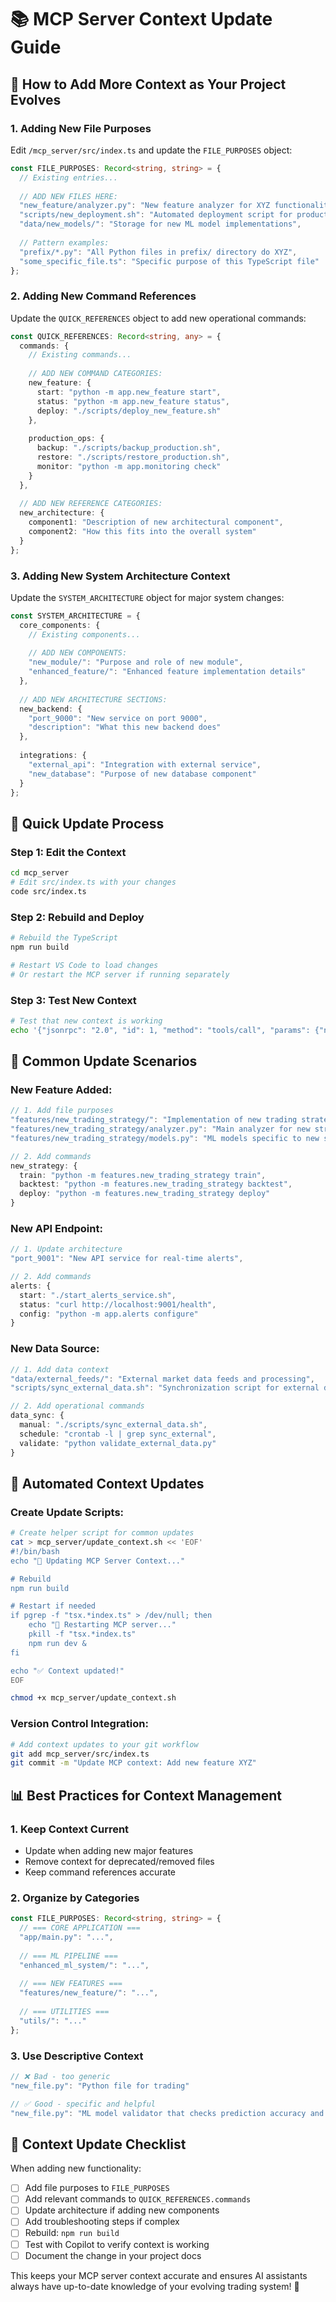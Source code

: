 # 📚 MCP Server Context Update Guide

## 🔧 **How to Add More Context as Your Project Evolves**

### **1. Adding New File Purposes**

Edit `/mcp_server/src/index.ts` and update the `FILE_PURPOSES` object:

```typescript
const FILE_PURPOSES: Record<string, string> = {
  // Existing entries...
  
  // ADD NEW FILES HERE:
  "new_feature/analyzer.py": "New feature analyzer for XYZ functionality",
  "scripts/new_deployment.sh": "Automated deployment script for production",
  "data/new_models/": "Storage for new ML model implementations",
  
  // Pattern examples:
  "prefix/*.py": "All Python files in prefix/ directory do XYZ",
  "some_specific_file.ts": "Specific purpose of this TypeScript file"
};
```

### **2. Adding New Command References**

Update the `QUICK_REFERENCES` object to add new operational commands:

```typescript
const QUICK_REFERENCES: Record<string, any> = {
  commands: {
    // Existing commands...
    
    // ADD NEW COMMAND CATEGORIES:
    new_feature: {
      start: "python -m app.new_feature start",
      status: "python -m app.new_feature status", 
      deploy: "./scripts/deploy_new_feature.sh"
    },
    
    production_ops: {
      backup: "./scripts/backup_production.sh",
      restore: "./scripts/restore_production.sh",
      monitor: "python -m app.monitoring check"
    }
  },
  
  // ADD NEW REFERENCE CATEGORIES:
  new_architecture: {
    component1: "Description of new architectural component",
    component2: "How this fits into the overall system"
  }
};
```

### **3. Adding New System Architecture Context**

Update the `SYSTEM_ARCHITECTURE` object for major system changes:

```typescript
const SYSTEM_ARCHITECTURE = {
  core_components: {
    // Existing components...
    
    // ADD NEW COMPONENTS:
    "new_module/": "Purpose and role of new module",
    "enhanced_feature/": "Enhanced feature implementation details"
  },
  
  // ADD NEW ARCHITECTURE SECTIONS:
  new_backend: {
    "port_9000": "New service on port 9000",
    "description": "What this new backend does"
  },
  
  integrations: {
    "external_api": "Integration with external service",
    "new_database": "Purpose of new database component"
  }
};
```

## 🚀 **Quick Update Process**

### **Step 1: Edit the Context**
```bash
cd mcp_server
# Edit src/index.ts with your changes
code src/index.ts
```

### **Step 2: Rebuild and Deploy**
```bash
# Rebuild the TypeScript
npm run build

# Restart VS Code to load changes
# Or restart the MCP server if running separately
```

### **Step 3: Test New Context**
```bash
# Test that new context is working
echo '{"jsonrpc": "2.0", "id": 1, "method": "tools/call", "params": {"name": "explain_file_purpose", "arguments": {"filepath": "your_new_file.py"}}}' | npm run dev
```

## 📝 **Common Update Scenarios**

### **New Feature Added:**
```typescript
// 1. Add file purposes
"features/new_trading_strategy/": "Implementation of new trading strategy with ML integration",
"features/new_trading_strategy/analyzer.py": "Main analyzer for new strategy",
"features/new_trading_strategy/models.py": "ML models specific to new strategy",

// 2. Add commands
new_strategy: {
  train: "python -m features.new_trading_strategy train",
  backtest: "python -m features.new_trading_strategy backtest",
  deploy: "python -m features.new_trading_strategy deploy"
}
```

### **New API Endpoint:**
```typescript
// 1. Update architecture
"port_9001": "New API service for real-time alerts",

// 2. Add commands  
alerts: {
  start: "./start_alerts_service.sh",
  status: "curl http://localhost:9001/health",
  config: "python -m app.alerts configure"
}
```

### **New Data Source:**
```typescript
// 1. Add data context
"data/external_feeds/": "External market data feeds and processing",
"scripts/sync_external_data.sh": "Synchronization script for external data",

// 2. Add operational commands
data_sync: {
  manual: "./scripts/sync_external_data.sh",
  schedule: "crontab -l | grep sync_external",
  validate: "python validate_external_data.py"
}
```

## 🔄 **Automated Context Updates**

### **Create Update Scripts:**
```bash
# Create helper script for common updates
cat > mcp_server/update_context.sh << 'EOF'
#!/bin/bash
echo "🔄 Updating MCP Server Context..."

# Rebuild
npm run build

# Restart if needed  
if pgrep -f "tsx.*index.ts" > /dev/null; then
    echo "🔄 Restarting MCP server..."
    pkill -f "tsx.*index.ts"
    npm run dev &
fi

echo "✅ Context updated!"
EOF

chmod +x mcp_server/update_context.sh
```

### **Version Control Integration:**
```bash
# Add context updates to your git workflow
git add mcp_server/src/index.ts
git commit -m "Update MCP context: Add new feature XYZ"
```

## 📊 **Best Practices for Context Management**

### **1. Keep Context Current**
- Update when adding new major features
- Remove context for deprecated/removed files
- Keep command references accurate

### **2. Organize by Categories**
```typescript
const FILE_PURPOSES: Record<string, string> = {
  // === CORE APPLICATION ===
  "app/main.py": "...",
  
  // === ML PIPELINE ===  
  "enhanced_ml_system/": "...",
  
  // === NEW FEATURES ===
  "features/new_feature/": "...",
  
  // === UTILITIES ===
  "utils/": "..."
};
```

### **3. Use Descriptive Context**
```typescript
// ❌ Bad - too generic
"new_file.py": "Python file for trading"

// ✅ Good - specific and helpful  
"new_file.py": "ML model validator that checks prediction accuracy and exports performance metrics to dashboard"
```

## 🎯 **Context Update Checklist**

When adding new functionality:

- [ ] Add file purposes to `FILE_PURPOSES`
- [ ] Add relevant commands to `QUICK_REFERENCES.commands`
- [ ] Update architecture if adding new components
- [ ] Add troubleshooting steps if complex
- [ ] Rebuild: `npm run build`
- [ ] Test with Copilot to verify context is working
- [ ] Document the change in your project docs

This keeps your MCP server context accurate and ensures AI assistants always have up-to-date knowledge of your evolving trading system! 🚀
